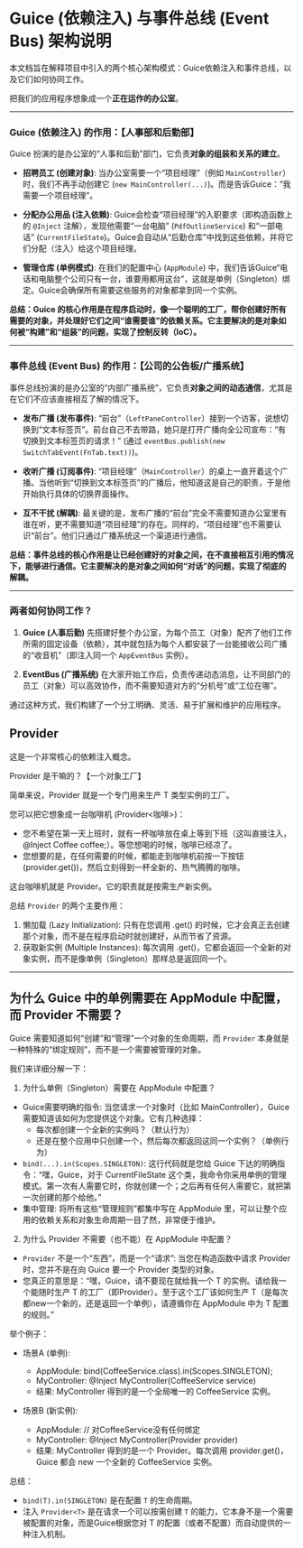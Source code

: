 # Guice (依赖注入) 与事件总线 (Event Bus) 架构说明

本文档旨在解释项目中引入的两个核心架构模式：Guice依赖注入和事件总线，以及它们如何协同工作。

把我们的应用程序想象成一个**正在运作的办公室**。

---

### Guice (依赖注入) 的作用：【人事部和后勤部】

Guice 扮演的是办公室的“人事和后勤”部门，它负责**对象的组装和关系的建立**。

*   **招聘员工 (创建对象)**: 当办公室需要一个“项目经理”（例如 `MainController`）时，我们不再手动创建它 (`new MainController(...)`)。而是告诉Guice：“我需要一个项目经理”。

*   **分配办公用品 (注入依赖)**: Guice会检查“项目经理”的入职要求（即构造函数上的 `@Inject` 注解），发现他需要“一台电脑” (`PdfOutlineService`) 和“一部电话” (`CurrentFileState`)。Guice会自动从“后勤仓库”中找到这些依赖，并将它们分配（注入）给这个项目经理。

*   **管理仓库 (单例模式)**: 在我们的配置中心 (`AppModule`) 中，我们告诉Guice“电话和电脑整个公司只有一台，谁要用都用这台”，这就是单例（Singleton）绑定。Guice会确保所有需要这些服务的对象都拿到同一个实例。

**总结：Guice 的核心作用是在程序启动时，像一个聪明的工厂，帮你创建好所有需要的对象，并处理好它们之间“谁需要谁”的依赖关系。它主要解决的是对象如何被“构建”和“组装”的问题，实现了控制反转（IoC）。**

---

### 事件总线 (Event Bus) 的作用：【公司的公告板/广播系统】

事件总线扮演的是办公室的“内部广播系统”，它负责**对象之间的动态通信**，尤其是在它们不应该直接相互了解的情况下。

*   **发布广播 (发布事件)**: “前台”（`LeftPaneController`）接到一个访客，说想切换到“文本标签页”。前台自己不去带路，她只是打开广播向全公司宣布：“有切换到文本标签页的请求！” (通过 `eventBus.publish(new SwitchTabEvent(FnTab.text))`)。

*   **收听广播 (订阅事件)**: “项目经理”（`MainController`）的桌上一直开着这个广播。当他听到“切换到文本标签页”的广播后，他知道这是自己的职责，于是他开始执行具体的切换界面操作。

*   **互不干扰 (解耦)**: 最关键的是，发布广播的“前台”完全不需要知道办公室里有谁在听，更不需要知道“项目经理”的存在。同样的，“项目经理”也不需要认识“前台”。他们只通过广播系统这一个渠道进行通信。

**总结：事件总线的核心作用是让已经创建好的对象之间，在不直接相互引用的情况下，能够进行通信。它主要解决的是对象之间如何“对话”的问题，实现了彻底的解耦。**

---

### 两者如何协同工作？

1.  **Guice (人事后勤)** 先搭建好整个办公室，为每个员工（对象）配齐了他们工作所需的固定设备（依赖），其中就包括为每个人都安装了一台能接收公司广播的“收音机”（即注入同一个 `AppEventBus` 实例）。

2.  **EventBus (广播系统)** 在大家开始工作后，负责传递动态消息，让不同部门的员工（对象）可以高效协作，而不需要知道对方的“分机号”或“工位在哪”。

通过这种方式，我们构建了一个分工明确、灵活、易于扩展和维护的应用程序。

## Provider

这是一个非常核心的依赖注入概念。

Provider 是干嘛的？【一个对象工厂】

简单来说，Provider<T> 就是一个专门用来生产 T 类型实例的工厂。

您可以把它想象成一台咖啡机 (Provider<咖啡>)：

* 您不希望在第一天上班时，就有一杯咖啡放在桌上等到下班（这叫直接注入，@Inject Coffee coffee;）。等您想喝的时候，咖啡已经凉了。
* 您想要的是，在任何需要的时候，都能走到咖啡机前按一下按钮 (provider.get())，然后立刻得到一杯全新的、热气腾腾的咖啡。

这台咖啡机就是 Provider。它的职责就是按需生产新实例。

总结 `Provider` 的两个主要作用：
1. 懒加载 (Lazy Initialization): 只有在您调用 .get() 的时候，它才会真正去创建那个对象，而不是在程序启动时就创建好，从而节省了资源。
2. 获取新实例 (Multiple Instances): 每次调用 .get()，它都会返回一个全新的对象实例，而不是像单例（Singleton）那样总是返回同一个。

  ---
## 为什么 Guice 中的单例需要在 AppModule 中配置，而 Provider 不需要？
Guice 需要知道如何“创建”和“管理”一个对象的生命周期，而 `Provider` 本身就是一种特殊的“绑定规则”，而不是一个需要被管理的对象。

我们来详细分解一下：

1. 为什么单例（Singleton）需要在 AppModule 中配置？

* Guice需要明确的指令: 当您请求一个对象时（比如 MainController），Guice 需要知道该如何为您提供这个对象。它有几种选择：
    * 每次都创建一个全新的实例吗？（默认行为）
    * 还是在整个应用中只创建一个，然后每次都返回这同一个实例？（单例行为）
* `bind(...).in(Scopes.SINGLETON)`: 这行代码就是您给 Guice 下达的明确指令：“嘿，Guice，对于 CurrentFileState
  这个类，我命令你采用单例的管理模式。第一次有人需要它时，你就创建一个；之后再有任何人需要它，就把第一次创建的那个给他。”
* 集中管理: 将所有这些“管理规则”都集中写在 AppModule 里，可以让整个应用的依赖关系和对象生命周期一目了然，非常便于维护。

2. 为什么 Provider 不需要（也不能）在 AppModule 中配置？

* `Provider` 不是一个“东西”，而是一个“请求”: 当您在构造函数中请求 Provider<T> 时，您并不是在向 Guice 要一个 Provider 类型的对象。
* 您真正的意思是：“嘿，Guice，请不要现在就给我一个 T 的实例。请给我一个能随时生产 T 的工厂（即Provider）。至于这个工厂该如何生产
  T（是每次都new一个新的，还是返回一个单例），请遵循你在 AppModule 中为 T 配置的规则。”

举个例子：

* 场景A (单例):
    * AppModule: bind(CoffeeService.class).in(Scopes.SINGLETON);
    * MyController: @Inject MyController(CoffeeService service)
    * 结果: MyController 得到的是一个全局唯一的 CoffeeService 实例。

* 场景B (新实例):
    * AppModule: // 对CoffeeService没有任何绑定
    * MyController: @Inject MyController(Provider<CoffeeService> provider)
    * 结果: MyController 得到的是一个 Provider。每次调用 provider.get()，Guice 都会 new 一个全新的 CoffeeService 实例。

总结：

* `bind(T).in(SINGLETON)` 是在配置 `T` 的生命周期。
* 注入 `Provider<T>` 是在请求一个可以按需创建 `T` 的能力，它本身不是一个需要被配置的对象，而是Guice根据您对 T 的配置（或者不配置）而自动提供的一种注入机制。


